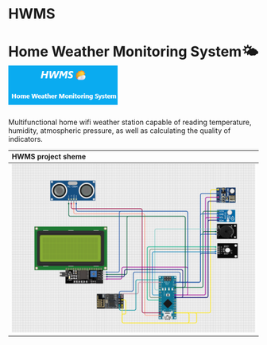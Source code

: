 # HWMS

<h1>Home Weather Monitoring System🌤️<img src="github/logo_HWMS.png" style="width: 220px;"></h1>

Multifunctional home wifi weather station capable of reading temperature, humidity, atmospheric pressure, as well as calculating the quality of indicators.

| HWMS project sheme |
| :----------------- |
| <img src="github/HWMS_SHEME.png"> |
